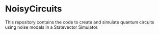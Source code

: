 # NoisyCircuits

This repository contains the code to create and simulate quantum circuits using noise models in a Statevector Simulator.
